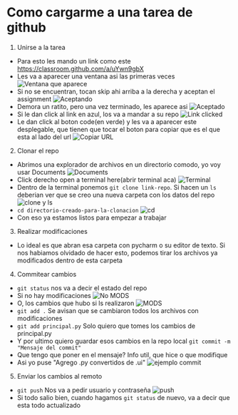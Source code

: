 # Como cargarme a una tarea de github
1. Unirse a la tarea
  - Para esto les mando un link como este https://classroom.github.com/a/uYwn9gbX
  - Les va a aparecer una ventana asi las primeras veces
  ![Ventana que aparece](img/1.png)
  - Si no se encuentran, tocan skip ahi arriba a la derecha y aceptan el assignment
  ![Aceptando](img/2.png)
  - Demora un ratito, pero una vez terminado, les aparece asi
  ![Aceptado](img/3.png)
  - Si le dan click al link en azul, los va a mandar a su repo
  ![Link clicked](img/4.png)
  - Le dan click al boton code(en verde) y les va a aparecer este desplegable, que tienen que tocar el boton para copiar que es el que esta al lado del url
  ![Copiar URL](img/5.png)

2. Clonar el repo
  - Abrimos una explorador de archivos en un directorio comodo, yo voy usar Documents
  ![Documents](img/6.png)
  - Click derecho open a terminal here(abrir terminal aca)
  ![Terminal](img/7.png)
  - Dentro de la terminal ponemos `git clone link-repo`. Si hacen un `ls` deberian ver que se creo una nueva carpeta con los datos del repo
  ![clone y ls](img/8.png)
  - `cd directorio-creado-para-la-clonacion`
  ![cd](img/9.png)
  - Con eso ya estamos listos para empezar a trabajar

3. Realizar modificaciones
  - Lo ideal es que abran esa carpeta con pycharm o su editor de texto. Si nos habiamos olvidado de hacer esto, podemos tirar los archivos ya modificados dentro de esta carpeta

4. Commitear cambios
  - `git status` nos va a decir el estado del repo
  - Si no hay modificaciones
  ![No MODS](img/10.png)
  - O, los cambios que hubo si ls realizaron
  ![MODS](img/11.png)
  - `git add .` Se avisan que se cambiaron todos los archivos con modificaciones
  - `git add principal.py` Solo quiero que tomes los cambios de principal.py
  - Y por ultimo quiero guardar esos cambios en la repo local `git commit -m "Mensaje del commit"`
  - Que tengo que poner en el mensaje?  Info util, que hice o que modifique
  - Asi yo puse "Agrego .py convertidos de .ui"
  ![ejemplo commit](img/12.png)

5. Enviar los cambios al remoto
  - `git push` Nos va a pedir usuario y contraseña
  ![push](img/13.png)
  - Si todo salio bien, cuando hagamos `git status` de nuevo, va a decir que esta todo actualizado
